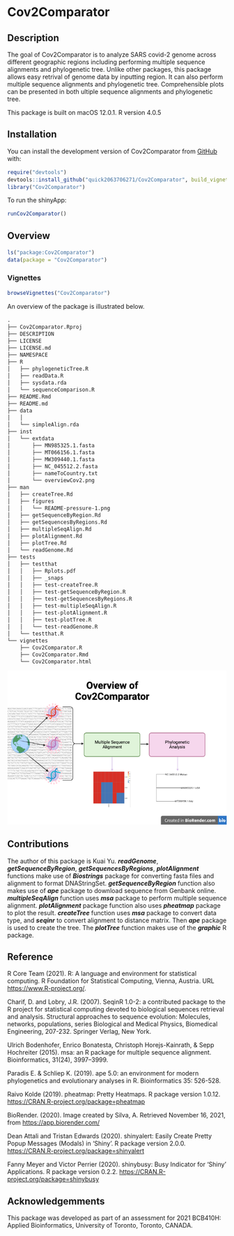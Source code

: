 
<!-- README.md is generated from README.Rmd. Please edit that file -->

# Cov2Comparator

<!-- badges: start -->
<!-- badges: end -->

## Description

The goal of Cov2Comparator is to analyze SARS covid-2 genome across
different geographic regions including performing multiple sequence
alignments and phylogenetic tree. Unlike other packages, this package
allows easy retrival of genome data by inputting region. It can also
perform multiple sequence alignments and phylogenetic tree.
Comprehensible plots can be presented in both ultiple sequence
alignments and phylogenetic tree.

This package is built on macOS 12.0.1. R version 4.0.5

## Installation

You can install the development version of Cov2Comparator from
[GitHub](https://github.com/) with:

``` r
require("devtools")
devtools::install_github("quick2063706271/Cov2Comparator", build_vignettes = TRUE)
library("Cov2Comparator")
```

To run the shinyApp:

``` r
runCov2Comparator()
```

## Overview

``` r
ls("package:Cov2Comparator")
data(package = "Cov2Comparator") 
```

### Vignettes

``` r
browseVignettes("Cov2Comparator")
```

An overview of the package is illustrated below.

    .
    ├── Cov2Comparator.Rproj
    ├── DESCRIPTION
    ├── LICENSE
    ├── LICENSE.md
    ├── NAMESPACE
    ├── R
    │   ├── phylogeneticTree.R
    │   ├── readData.R
    │   ├── sysdata.rda
    │   └── sequenceComparison.R
    ├── README.Rmd
    ├── README.md
    ├── data
    │   │
    │   └── simpleAlign.rda
    ├── inst
    │   └── extdata
    │       ├── MN985325.1.fasta
    │       ├── MT066156.1.fasta
    │       ├── MW309440.1.fasta
    │       ├── NC_045512.2.fasta
    │       ├── nameToCountry.txt
    │       └── overviewCov2.png
    ├── man
    │   ├── createTree.Rd
    │   ├── figures
    │   │   └── README-pressure-1.png
    │   ├── getSequenceByRegion.Rd
    │   ├── getSequencesByRegions.Rd
    │   ├── multipleSeqAlign.Rd
    │   ├── plotAlignment.Rd
    │   ├── plotTree.Rd
    │   └── readGenome.Rd
    ├── tests
    │   ├── testthat
    │   │   ├── Rplots.pdf
    │   │   ├── _snaps
    │   │   ├── test-createTree.R
    │   │   ├── test-getSequenceByRegion.R
    │   │   ├── test-getSequencesByRegions.R
    │   │   ├── test-multipleSeqAlign.R
    │   │   ├── test-plotAlignment.R
    │   │   ├── test-plotTree.R
    │   │   └── test-readGenome.R
    │   └── testthat.R
    └── vignettes
        ├── Cov2Comparator.R
        ├── Cov2Comparator.Rmd
        └── Cov2Comparator.html

![](./inst/extdata/overviewCov2.png)

## Contributions

The author of this package is Kuai Yu. ***readGenome***,
***getSequenceByRegion***, ***getSequencesByRegions***,
***plotAlignment*** functions make use of ***Biostrings*** package for
converting fasta files and alignment to format DNAStringSet.
***getSequenceByRegion*** function also makes use of ***ape*** package
to download sequence from Genbank online. ***multipleSeqAlign***
function uses ***msa*** package to perform multiple sequence alignment.
***plotAlignment*** package function also uses ***pheatmap*** package to
plot the result. ***createTree*** function uses ***msa*** package to
convert data type, and ***seqinr*** to convert alignment to distance
matrix. Then ***ape*** package is used to create the tree. The
***plotTree*** function makes use of the ***graphic*** R package.

## Reference

R Core Team (2021). R: A language and environment for statistical
computing. R Foundation for Statistical Computing, Vienna, Austria. URL
<https://www.R-project.org/>.

Charif, D. and Lobry, J.R. (2007). SeqinR 1.0-2: a contributed package
to the R project for statistical computing devoted to biological
sequences retrieval and analysis. Structural approaches to sequence
evolution: Molecules, networks, populations, series Biological and
Medical Physics, Biomedical Engineering, 207-232. Springer Verlag, New
York.

Ulrich Bodenhofer, Enrico Bonatesta, Christoph Horejs-Kainrath, & Sepp
Hochreiter (2015). msa: an R package for multiple sequence alignment.
Bioinformatics, 31(24), 3997–3999.

Paradis E. & Schliep K. (2019). ape 5.0: an environment for modern
phylogenetics and evolutionary analyses in R. Bioinformatics 35:
526-528.

Raivo Kolde (2019). pheatmap: Pretty Heatmaps. R package version 1.0.12.
<https://CRAN.R-project.org/package=pheatmap>

BioRender. (2020). Image created by Silva, A. Retrieved November 16,
2021, from <https://app.biorender.com/>

Dean Attali and Tristan Edwards (2020). shinyalert: Easily Create Pretty
Popup Messages (Modals) in ‘Shiny’. R package version 2.0.0.
<https://CRAN.R-project.org/package=shinyalert>

Fanny Meyer and Victor Perrier (2020). shinybusy: Busy Indicator for
‘Shiny’ Applications. R package version 0.2.2.
<https://CRAN.R-project.org/package=shinybusy>

## Acknowledgemments

This package was developed as part of an assessment for 2021 BCB410H:
Applied Bioinformatics, University of Toronto, Toronto, CANADA.
